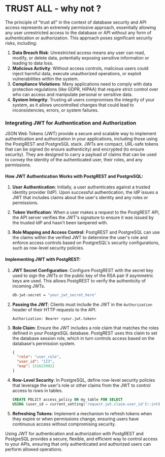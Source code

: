 # TRUST ALL - why not ?

The principle of "trust all" in the context of database security and API access represents an extremely permissive approach, essentially allowing any user unrestricted access to the database or API without any form of authentication or authorization. This approach poses significant security risks, including:

1. **Data Breach Risk**: Unrestricted access means any user can read, modify, or delete data, potentially exposing sensitive information or leading to data loss.
2. **Malicious Activity**: Without access controls, malicious users could inject harmful data, execute unauthorized operations, or exploit vulnerabilities within the system.
3. **Compliance Violations**: Many applications need to comply with data protection regulations (like GDPR, HIPAA) that require strict control over who can access and manipulate personal or sensitive data.
4. **System Integrity**: Trusting all users compromises the integrity of your system, as it allows uncontrolled changes that could lead to inconsistencies, errors, or system failures.

### Integrating JWT for Authentication and Authorization

JSON Web Tokens (JWT) provide a secure and scalable way to implement authentication and authorization in your applications, including those using the PostgREST and PostgreSQL stack. JWTs are compact, URL-safe tokens that can be signed (to ensure authenticity) and encrypted (to ensure security). They are designed to carry a payload of claims that can be used to convey the identity of the authenticated user, their roles, and any permissions.

#### How JWT Authentication Works with PostgREST and PostgreSQL:

1. **User Authentication**: Initially, a user authenticates against a trusted identity provider (IdP). Upon successful authentication, the IdP issues a JWT that includes claims about the user's identity and any roles or permissions.

2. **Token Verification**: When a user makes a request to the PostgREST API, the API server verifies the JWT's signature to ensure it was issued by the trusted IdP and hasn't been tampered with.

3. **Role Mapping and Access Control**: PostgREST and PostgreSQL can use the claims within the verified JWT to determine the user's role and enforce access controls based on PostgreSQL's security configurations, such as row-level security policies.

#### Implementing JWT with PostgREST:

1. **JWT Secret Configuration**: Configure PostgREST with the secret key used to sign the JWTs or the public key of the RSA pair if asymmetric keys are used. This allows PostgREST to verify the authenticity of incoming JWTs.

    ```bash
    db-jwt-secret = "your_jwt_secret_here"
    ```

2. **Passing the JWT**: Clients must include the JWT in the `Authorization` header of their HTTP requests to the API.

    ```
    Authorization: Bearer <your.jwt.token>
    ```

3. **Role Claim**: Ensure the JWT includes a role claim that matches the roles defined in your PostgreSQL database. PostgREST uses this claim to set the database session role, which in turn controls access based on the database's permission system.

    ```json
    {
      "role": "user_role",
      "user_id": "123",
      "exp": 1516239022
    }
    ```

4. **Row-Level Security**: In PostgreSQL, define row-level security policies that leverage the user's role or other claims from the JWT to control access to rows in tables.

    ```sql
    CREATE POLICY access_policy ON my_table FOR SELECT
    USING (user_id = current_setting('request.jwt.claim.user_id')::int);
    ```

5. **Refreshing Tokens**: Implement a mechanism to refresh tokens when they expire or when permissions change, ensuring users have continuous access without compromising security.

Using JWT for authentication and authorization with PostgREST and PostgreSQL provides a secure, flexible, and efficient way to control access to your APIs, ensuring that only authenticated and authorized users can perform allowed operations.
